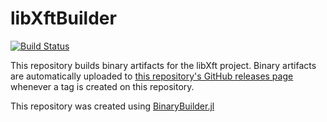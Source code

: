 # libXftBuilder

[![Build Status](https://travis-ci.org/jgoldfar/libXftBuilder.svg?branch=master)](https://travis-ci.org/jgoldfar/libXftBuilder)

This repository builds binary artifacts for the libXft project. Binary artifacts are automatically uploaded to
[this repository's GitHub releases page](https://github.com/jgoldfar/libXftBuilder/releases) whenever a tag is created
on this repository.

This repository was created using [BinaryBuilder.jl](https://github.com/JuliaPackaging/BinaryBuilder.jl)

